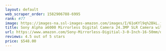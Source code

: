 ```yaml
---
layout: default 
﻿web_scraper_order: 1582906788-6995
rank: #77
image: https://images-na.ssl-images-amazon.com/images/I/61oKYl9q%2BkL.jpg
title: Sony Alpha a6000 Mirrorless Digital Camera 24.3MP SLR Camera with 3.0-Inch LCD (Black) w…
url: https://www.amazon.com/Sony-Mirrorless-Digitial-3-0-Inch-16-50mm/dp/B00I8BICB2/ref=zg_mw_photo_77?_encoding=UTF8&psc=1&refRID=QT7YX3MAVBS9YT2R1GA7
reviews: 4.5 out of 5 stars
price: $548.00 
---
```

